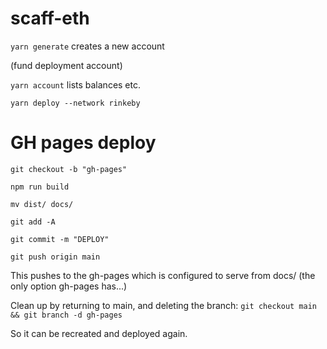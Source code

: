 # scaff-eth

`yarn generate` creates a new account

(fund deployment account)

`yarn account` lists balances etc.

`yarn deploy --network rinkeby`

# GH pages deploy

```
git checkout -b "gh-pages"

npm run build

mv dist/ docs/

git add -A

git commit -m "DEPLOY"

git push origin main
```

This pushes to the gh-pages which is configured to serve from docs/ (the only option gh-pages has...)

Clean up by returning to main, and deleting the branch: `git checkout main && git branch -d gh-pages`

So it can be recreated and deployed again.
